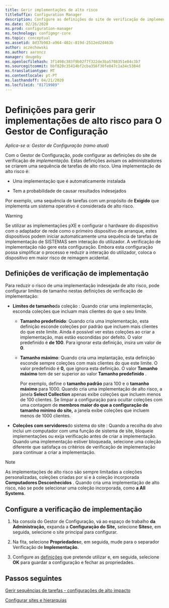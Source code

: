 ```yaml
---
title: Gerir implementações de alto risco
titleSuffix: Configuration Manager
description: Configure as definições do site de verificação de implementação no Gestor de Configuração para avisar os administradores se criarem uma implementação de alto risco.
ms.date: 02/26/2020
ms.prod: configuration-manager
ms.technology: configmgr-core
ms.topic: conceptual
ms.assetid: 8d37b983-a964-402c-819d-2512ed2d463b
author: aczechowski
ms.author: aaroncz
manager: dougeby
ms.openlocfilehash: 3f1498c383f9b02f7f322de3ba5708351e84c3b7
ms.sourcegitcommit: bbf820c35414bf2cba356f30fe047c1a34c5384d
ms.translationtype: MT
ms.contentlocale: pt-PT
ms.lasthandoff: 04/21/2020
ms.locfileid: "81719989"
---
```

# <a name="settings-to-manage-high-risk-deployments-for-configuration-manager"></a>Definições para gerir implementações de alto risco para O Gestor de Configuração

*Aplica-se a: Gestor de Configuração (ramo atual)*

Com o Gestor de Configuração, pode configurar as definições do site de verificação de *implementação.* Estas definições avisam os administradores se criarem uma sequência de tarefas de alto risco. Uma implementação de alto risco é:  

- Uma implementação que é automaticamente instalada  

- Tem a probabilidade de causar resultados indesejados  

Por exemplo, uma sequência de tarefas com um propósito de **Exigido** que implementa um sistema operativo é considerada de alto risco.  

> [!WARNING]
> Se utilizar as implementações pXE e configurar o hardware do dispositivo com o adaptador de rede como o primeiro dispositivo de arranque, estes dispositivos podem iniciar automaticamente uma sequência de tarefas de implementação de SISTEMAS sem interação do utilizador. A verificação de implementação não gere esta configuração. Embora esta configuração possa simplificar o processo e reduzir a interação do utilizador, coloca o dispositivo em maior risco de reimagem acidental.

## <a name="deployment-verification-settings"></a><a name="bkmk_settings"></a>Definições de verificação de implementação

Para reduzir o risco de uma implementação indesejada de alto risco, pode configurar limites de tamanho nestas definições de verificação de implementação:  

- **Limites de tamanho**da coleção : Quando criar uma implementação, esconda coleções que incluam mais clientes do que o seu limite.  

  - **Tamanho predefinido**: Quando cria uma implementação, esta definição esconde coleções por padrão que incluem mais clientes do que este limite. Ainda é possível ver estas coleções ao criar a implementação, mas estão escondidas por defeito. O valor predefinido é **de 100**. Para ignorar esta definição, insira um valor de **0**.  

  - **Tamanho máximo**: Quando cria uma implantação, esta definição esconde sempre coleções com mais clientes do que este limite. O valor predefinido é **0,** que ignora esta definição. O valor **Tamanho máximo** tem de ser superior ao valor **Tamanho predefinido** .  

    Por exemplo, define o **tamanho padrão** para 100 e o **tamanho máximo** para 1000. Quando cria uma implementação de alto risco, a janela **Select Collection** apenas exibe coleções que incluem menos de 100 clientes. Se limpar a configuração para ocultar coleções com uma contagem de **membros maior do que a configuração de tamanho mínimo do site,** a janela exibe coleções que incluem menos de 1000 clientes.  

- **Coleções com servidores**do sistema do site : Quando a recolha do alvo inclui um computador com uma função de sistema de site, bloqueie implementações ou exija verificação antes de criar a implementação. Quando uma implementação estiver bloqueada, selecione uma coleção diferente que satisfaça os critérios de verificação de implementação para continuar a criar a implementação.  

> [!NOTE]
> As implementações de alto risco são sempre limitadas a coleções personalizadas, coleções criadas por si e à coleção incorporada **Computadores Desconhecidos** . Quando cria uma implementação de alto risco, não se pode selecionar uma coleção incorporada, como **a All Systems**.  

## <a name="configure-deployment-verification"></a>Configure a verificação de implementação

1. Na consola do Gestor de Configuração, vá ao espaço de trabalho **da Administração,** expanda a **Configuração do Site,** selecione **Sites**e, em seguida, selecione o site principal para configurar.

2. Na fita, selecione **Propriedades**e, em seguida, mude para o separador Verificação de **Implementação.**

3. Configure as [definições](#bkmk_settings) que pretende utilizar e, em seguida, selecione **OK** para guardar a configuração e fechar as propriedades.

## <a name="next-steps"></a>Passos seguintes

[Gerir sequências de tarefas - configurações de alto impacto](../../../osd/deploy-use/manage-task-sequences-to-automate-tasks.md#high-impact-settings)

[Configurar sites e hierarquias](../deploy/configure/configure-sites-and-hierarchies.md)
